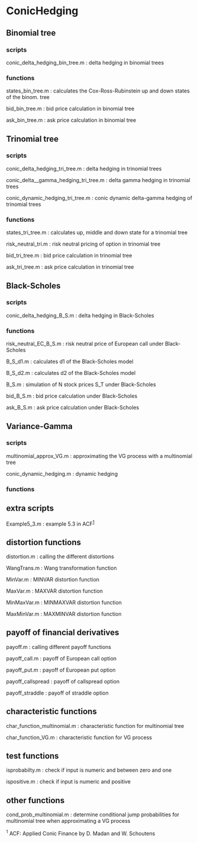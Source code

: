 ConicHedging
============

## Binomial tree 

### scripts

conic_delta_hedging_bin_tree.m : delta hedging in binomial trees

### functions

states_bin_tree.m : calculates the Cox-Ross-Rubinstein up and down states of the binom. tree 

bid_bin_tree.m : bid price calculation in binomial tree

ask_bin_tree.m : ask price calculation in binomial tree

## Trinomial tree 

### scripts

conic_delta_hedging_tri_tree.m : delta hedging in trinomial trees

conic_delta__gamma_hedging_tri_tree.m : delta gamma hedging in trinomial trees

conic_dynamic_hedging_tri_tree.m : conic dynamic delta-gamma hedging of trinomial trees

### functions

states_tri_tree.m : calculates up, middle and down state for a trinomial tree

risk_neutral_tri.m : risk neutral pricing of option in trinomial tree

bid_tri_tree.m : bid price calculation in trinomial tree

ask_tri_tree.m : ask price calculation in trinomial tree

## Black-Scholes 

### scripts

conic_delta_hedging_B_S.m : delta hedging in Black-Scholes

### functions

risk_neutral_EC_B_S.m : risk neutral price of European call under Black-Scholes

B_S_d1.m : calculates d1 of the Black-Scholes model

B_S_d2.m : calculates d2 of the Black-Scholes model

B_S.m : simulation of N stock prices S_T under Black-Scholes

bid_B_S.m : bid price calculation under Black-Scholes

ask_B_S.m : ask price calculation under Black-Scholes

## Variance-Gamma

### scripts

multinomial_approx_VG.m : approximating the VG process with a multinomial tree

conic_dynamic_hedging.m : dynamic hedging 

### functions

## extra scripts

Example5_3.m : example 5.3 in ACF<sup>[1](#myfootnote1)</sup>

## distortion functions

distortion.m : calling the different distortions

WangTrans.m : Wang transformation function

MinVar.m    : MINVAR distortion function

MaxVar.m    : MAXVAR distortion function

MinMaxVar.m : MINMAXVAR distortion function

MaxMinVar.m : MAXMINVAR distortion function 

## payoff of financial derivatives

payoff.m : calling different payoff functions

payoff_call.m : payoff of European call option

payoff_put.m : payoff of European put option

payoff_callspread : payoff of callspread option	

payoff_straddle : payoff of straddle option

## characteristic functions

char_function_multinomial.m : characteristic function for multinomial tree

char_function_VG.m : characteristic function for VG process

## test functions

isprobabilty.m : check if input is  numeric and between zero and one

ispositive.m : check if input is  numeric and positive

## other functions

cond_prob_multinomial.m : determine conditional jump probabilities for multinomial tree when approximating a VG process



<sup><a name="myfootnote1">1</a></sup> ACF: Applied Conic Finance by D. Madan and W. Schoutens 